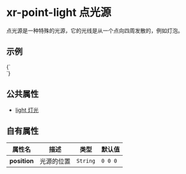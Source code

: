 # xr-point-light 点光源

点光源是一种特殊的光源，它的光线是从一个点向四周发散的，例如灯泡。

## 示例

<CodeLive>
{`
<style>
  xr-point-light {
    animation: rotate 10s linear infinite;
    ---inspect: 'scale: 5';
  }
  @keyframes rotate {
    from {
      ---diffuse: red;
      ---position: 0 -0.3 0;
    }
    30% {
      ---diffuse: yellow;
    }
    50% {
      ---position: 0 1 0;
    }
    60% {
      ---diffuse: blue;
    }
    to {
      ---diffuse: green;
      ---position: 0 -0.3 0;
    }
  }
</style>

<xr-scene env-intensity="0.05" background="#000">
  <xr-camera radius="3"></xr-camera>
  <xr-point-light intensity="3" shadow-caster="xr-mesh"></xr-point-light>
  <xr-mesh geometry="type: sphere" position="-1 0 0"></xr-mesh>
  <xr-mesh geometry="type: box" position="1 0 0"></xr-mesh>
  <xr-mesh geometry="type: plane; size: 10" position="0 -0.8 0" rotation="90 0 0"></xr-mesh>
  <xr-loading>
    <div class='loading'></div>
  </xr-loading>
</xr-scene>
`}
</CodeLive>

## 公共属性

- [light 灯光](/docs/component/light)

## 自有属性

| 属性名       | 描述       | 类型     | 默认值  |
| ------------ | ---------- | -------- | ------- |
| **position** | 光源的位置 | `String` | `0 0 0` |
